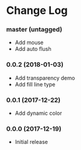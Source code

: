 Change Log
==========

### master (untagged)

* Add mouse
* Add auto flush

### 0.0.2 (2018-01-03)

* Add transparency demo
* Add fill line type

### 0.0.1 (2017-12-22)

* Add dynamic color

### 0.0.0 (2017-12-19)

* Initial release
